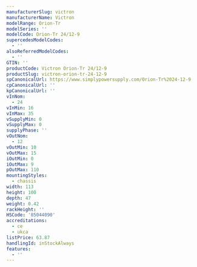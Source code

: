 ```yaml
---
manufacturerSlug: victron
manufacturerName: Victron
modelRange: Orion-Tr
modelSeries: ''
modelCode: Orion-Tr 24/12-9
supercedesModelCodes:
  - ''
alsoReferredModelCodes:
  - ''
GTIN: ''
productCode: Victron Orion-Tr 24/12-9
productSlug: victron-orion-tr-24-12-9
spCanonicalUrl: https://www.simplypowersupply.com/Orion-Tr%2024-12-9
cpCanonicalUrl: ''
kpCanonicalUrl: ''
vInNom:
  - 24
vInMin: 16
vInMax: 35
vSupplyMin: 0
vSupplyMax: 0
supplyPhase: ''
vOutNom:
  - 12
vOutMin: 10
vOutMax: 15
iOutMin: 0
iOutMax: 9
pOutMax: 110
mountingStyles:
  - chassis
width: 113
height: 100
depth: 47
weight: 0.42
rackHeight: ''
HSCode: '85044090'
accreditations:
  - ce
  - ukca
listPrice: 63.87
handlingId: inStockAlways
features:
  - ''
---
```

